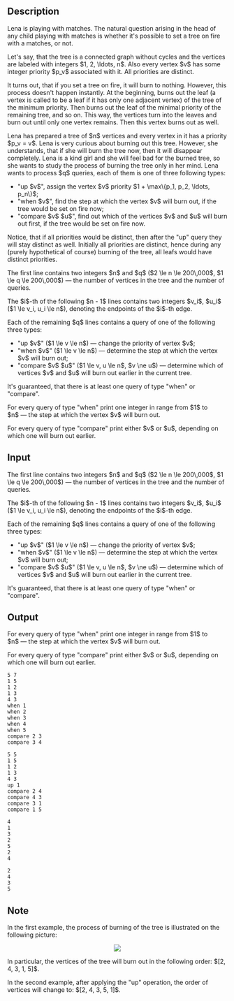 ## Description

<div><p>Lena is playing with matches. The natural question arising in the head of any child playing with matches is whether it's possible to set a tree on fire with a matches, or not.</p><p>Let's say, that the tree is a connected graph without cycles and the vertices are labeled with integers $1, 2, \ldots, n$. Also every vertex $v$ has some integer priority $p_v$ associated with it. All priorities are distinct.</p><p>It turns out, that if you set a tree on fire, it will burn to nothing. However, this process doesn't happen instantly. At the beginning, burns out the leaf (a vertex is called to be a <span class="tex-font-style-it">leaf</span> if it has only one adjacent vertex) of the tree of the minimum priority. Then burns out the leaf of the minimal priority of the remaining tree, and so on. This way, the vertices turn into the leaves and burn out until only one vertex remains. Then this vertex burns out as well.</p><p>Lena has prepared a tree of $n$ vertices and every vertex in it has a priority $p_v = v$. Lena is very curious about burning out this tree. However, she understands, that if she will burn the tree now, then it will disappear completely. Lena is a kind girl and she will feel bad for the burned tree, so she wants to study the process of burning the tree only in her mind. Lena wants to process $q$ queries, each of them is one of three following types:</p><ul> <li> "<span class="tex-font-style-tt">up</span> $v$", assign the vertex $v$ priority $1 + \max\{p_1, p_2, \ldots, p_n\}$; </li><li> "<span class="tex-font-style-tt">when</span> $v$", find the step at which the vertex $v$ will burn out, if the tree would be set on fire now; </li><li> "<span class="tex-font-style-tt">compare</span> $v$ $u$", find out which of the vertices $v$ and $u$ will burn out first, if the tree would be set on fire now. </li></ul><p>Notice, that if all priorities would be distinct, then after the "<span class="tex-font-style-tt">up</span>" query they will stay distinct as well. Initially all priorities are distinct, hence during any (purely hypothetical of course) burning of the tree, all leafs would have distinct priorities.</p></div><div class="input-specification"><p>The first line contains two integers $n$ and $q$ ($2 \le n \le 200\,000$, $1 \le q \le 200\,000$)&nbsp;— the number of vertices in the tree and the number of queries.</p><p>The $i$-th of the following $n - 1$ lines contains two integers $v_i$, $u_i$ ($1 \le v_i, u_i \le n$), denoting the endpoints of the $i$-th edge.</p><p>Each of the remaining $q$ lines contains a query of one of the following three types:</p><ul> <li> "<span class="tex-font-style-tt">up</span> $v$" ($1 \le v \le n$)&nbsp;— change the priority of vertex $v$; </li><li> "<span class="tex-font-style-tt">when</span> $v$" ($1 \le v \le n$)&nbsp;— determine the step at which the vertex $v$ will burn out; </li><li> "<span class="tex-font-style-tt">compare</span> $v$ $u$" ($1 \le v, u \le n$, $v \ne u$)&nbsp;— determine which of vertices $v$ and $u$ will burn out earlier in the current tree. </li></ul><p>It's guaranteed, that there is at least one query of type "<span class="tex-font-style-tt">when</span>" or "<span class="tex-font-style-tt">compare</span>".</p></div><div class="output-specification"><p>For every query of type "<span class="tex-font-style-tt">when</span>" print one integer in range from $1$ to $n$&nbsp;— the step at which the vertex $v$ will burn out.</p><p>For every query of type "<span class="tex-font-style-tt">compare</span>" print either $v$ or $u$, depending on which one will burn out earlier.</p></div>

## Input

<p>The first line contains two integers $n$ and $q$ ($2 \le n \le 200\,000$, $1 \le q \le 200\,000$)&nbsp;— the number of vertices in the tree and the number of queries.</p><p>The $i$-th of the following $n - 1$ lines contains two integers $v_i$, $u_i$ ($1 \le v_i, u_i \le n$), denoting the endpoints of the $i$-th edge.</p><p>Each of the remaining $q$ lines contains a query of one of the following three types:</p><ul> <li> "<span class="tex-font-style-tt">up</span> $v$" ($1 \le v \le n$)&nbsp;— change the priority of vertex $v$; </li><li> "<span class="tex-font-style-tt">when</span> $v$" ($1 \le v \le n$)&nbsp;— determine the step at which the vertex $v$ will burn out; </li><li> "<span class="tex-font-style-tt">compare</span> $v$ $u$" ($1 \le v, u \le n$, $v \ne u$)&nbsp;— determine which of vertices $v$ and $u$ will burn out earlier in the current tree. </li></ul><p>It's guaranteed, that there is at least one query of type "<span class="tex-font-style-tt">when</span>" or "<span class="tex-font-style-tt">compare</span>".</p>

## Output

<p>For every query of type "<span class="tex-font-style-tt">when</span>" print one integer in range from $1$ to $n$&nbsp;— the step at which the vertex $v$ will burn out.</p><p>For every query of type "<span class="tex-font-style-tt">compare</span>" print either $v$ or $u$, depending on which one will burn out earlier.</p>





```input1
5 7
1 5
1 2
1 3
4 3
when 1
when 2
when 3
when 4
when 5
compare 2 3
compare 3 4
```




```input2
5 5
1 5
1 2
1 3
4 3
up 1
compare 2 4
compare 4 3
compare 3 1
compare 1 5
```




```output1
4
1
3
2
5
2
4
```




```output2
2
4
3
5
```



## Note

<p>In the first example, the process of burning of the tree is illustrated on the following picture:</p><center> <img class="tex-graphics" src="file://DJuXVQzJ.png" style="max-width: 100.0%;max-height: 100.0%;"> </center><p>In particular, the vertices of the tree will burn out in the following order: $[2, 4, 3, 1, 5]$.</p><p>In the second example, after applying the "<span class="tex-font-style-tt">up</span>" operation, the order of vertices will change to: $[2, 4, 3, 5, 1]$.</p>
